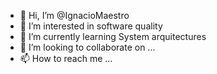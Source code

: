 - 👋 Hi, I’m @IgnacioMaestro
- 👀 I’m interested in software quality
- 🌱 I’m currently learning System arquitectures
- 💞️ I’m looking to collaborate on ...
- 📫 How to reach me ...

<!---
IgnacioMaestro/IgnacioMaestro is a ✨ special ✨ repository because its `README.md` (this file) appears on your GitHub profile.
You can click the Preview link to take a look at your changes.
--->
